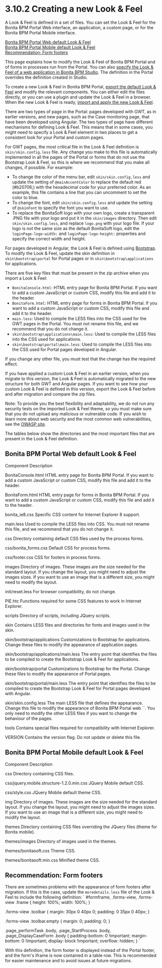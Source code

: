 # 3.10.2 Creating a new Look & Feel

A Look & Feel is defined in a set of files. You can set the Look & Feel for the Bonita BPM Portal Web interface, an application, a custom page, or for the Bonita BPM Portal Mobile interface. 

[Bonita BPM Portal Web default Look & Feel](#web)  
[Bonita BPM Portal Mobile default Look & Feel](#mobile)  
[Recommendation: Form footers](#migration)

This page explains how to modify the Look & Feel of Bonita BPM Portal and of forms in processes run from the Portal. You can also [specify the Look & Feel of a web application in Bonita BPM Studio](specify-look-and-feel.md). 
The definition in the Portal overrides the definition created in Studio. 

To create a new Look & Feel in Bonita BPM Portal, [export the default Look & Feel](managing-look-feel.md) and modify the relevant components. 
You can either edit the files directly, or you can use a plugin and update the Look & Feel in a browser. 
When the new Look & Feel is ready, [import and apply the new Look & Feel](managing-look-feel.md).

There are two types of page in the Portal: pages developed with GWT, as in earlier versions, and new pages, such as the Case monitoring page, that have been developed using Angular. 
The two types of page have different mechanisms for defining Look & Feel.
This means that in some cases, you might need to specify a Look & Feel element in two places to get a consistent look for your Portal and custom pages.

For GWT pages, the most critical file in the Look & Feel definition is `skin/skin.config.less` file. 
Any change you make to this file is automatically implemented in all the pages of the Portal or forms that do not use the Bootstrap Look & Feel, so this is where we recommend that you make all changes, if possible. 
For example: 

* To change the color of the menu bar, edit `skin/skin.config.less` and update the setting of `@mainAccentColor` to replace the default red (\#b20706;) with the hexadecimal code for your preferred color. 
As an example, this file contains a line that you can uncomment to set the color to blue.
* To change the font, edit `skin/skin.config.less` and update the setting of `@skinFont` to specify the font you want to use.
* To replace the BonitaSoft logo with your own logo, create a transparent .PNG file with your logo and put it in the `skin/images` directory. 
Then edit `skin/skin.config.less`, and replace `logo.png` with your logo file. If your logo is not the same size as the default BonitaSoft logo, edit the `loginPage-logo-width:`
and `loginPage-logo-height:` properties and specify the correct width and height.

For pages developed in Angular, the Look & Feel is defined using [Bootstrap](http://getbootstrap.com/). To modify the Look & Feel, update the skin definition in 
`skin\bootstrap\portal` for Portal pages or in `skin\bootstrap\applications ` for applications.

There are five key files that must be present in the zip archive when you import a Look & Feel:

* `BonitaConsole.html`: HTML entry page for Bonita BPM Portal. If you want to add a custom JavaScript or custom CSS, modify this file and add it to the header.
* `BonitaForm.html`: HTML entry page for forms in Bonita BPM Portal. If you want to add a custom JavaScript or custom CSS, modify this file and add it to the header.
* `main.less`: Used to compile the LESS files into the CSS used for the GWT pages in the Portal. You must not rename this file, and we recommend that you do not change it.
* `skin\bootstrap\applications\main.less`: Used to compile the LESS files into the CSS used for applications. 
* `skin\bootstrap\portal\main.less`: Used to compile the LESS files into the CSS used for Portal pages developed in Angular.

If you change any other file, you must test that the change has the required effect.

If you have applied a custom Look & Feel in an earlier version, when you migrate to this version, the Look & Feel is automatically migrated to the new structure for both GWT and Angular pages. 
If you want to see how your custom Look & Feel is defined in this version, export the Look & Feel before and after migration and compare the zip files.

Note: To provide you the best flexibility and adaptability, we do not run any security tests on the imported Look & Feel theme, so you must make sure that you
do not upload any malicious or vulnerable code. If you wish to learn more about web security and the most common web vulnerabilities, see the [OWASP site](http://www.owasp.org/).

The tables below show the directories and the most important files that are present in the Look & Feel definition.

## Bonita BPM Portal Web default Look & Feel
Component
Description

BonitaConsole.html
HTML entry page for Bonita BPM Portal. If you want to add a custom JavaScript or custom CSS, modify this file and add it to the header.

BonitaForm.html
HTML entry page for forms in Bonita BPM Portal. If you want to add a custom JavaScript or custom CSS, modify this file and add it to the header.

bonita\_ie8.css Specific CSS content for Internet Explorer 8 support.

main.less
Used to compile the LESS files into CSS. You must not rename this file, and we recommend that you do not change it.

css
Directory containing default CSS files used by the process forms.

css/bonita\_forms.css
Default CSS for process forms.

css/footer.css
CSS for footers in process forms.

images Directory of images. These images are the size needed for the standard layout. 
If you change the layout, you might need to adjust the images sizes. 
If you want to use an image that is a different size, you might need to modify the layout.

init/reset.less
For browser compatibility, do not change.

PIE.htc
Functions required for some CSS features to work in Internet Explorer.

scripts
Directory of scripts, including JQuery scripts. 

skin
Contains LESS files and directories for fonts and images used in the skin.

skin/bootstrap/applications
Customizations to Bootstrap for applications.
Change these files to modify the appearance of application pages.

skin/bootstrap/applications/main.less
The entry point that identifies the files to be compiled to create the Bootstrap Look & Feel for applications.

skin/bootstrap/portal
Customizations to Bootstrap for the Portal.
Change these files to modify the appearance of Portal pages.

skin/bootstrap/portal/main.less
The entry point that identifies the files to be compiled to create the Bootstrap Look & Feel for Portal pages developed with Angular.

skin/skin.config.less
The main LESS file that defines the appearance.
Change this file to modify the appearance of Bonita BPM Portal web ``. You only need to modify the other LESS files if you want to change the behaviour of the pages.

tools
Contains special files required for compatibility with Internet Explorer. 

VERSION
Contains the version flag. Do not update or delete this file. 

## Bonita BPM Portal Mobile default Look & Feel
Component
Description

css
Directory containing CSS files.

css/jquery.mobile.structure-1.2.0.min.css
JQuery Mobile default CSS.

css/style.css
JQuery Mobile default theme CSS.

img
Directory of images. These images are the size needed for the standard layout. 
If you change the layout, you might need to adjust the images sizes. 
If you want to use an image that is a different size, you might need to modify the layout.

themes
Directory containing CSS files overriding the JQuery files (theme for Bonita mobile).

themes/images
Directory of images used in the themes.

themes/bonitasoft.css
Theme CSS.

themes/bonitasoft.min.css
Minified theme CSS.

## Recommendation: Form footers

There are sometimes problems with the appearance of form footers after migration. If this is the case, update the `moredetails.less` file of the Look & Feel to include the following definition:
`
#formframe, .forms-view, .forms-view .frame {
  height: 100%;
  width: 100%;
}

.forms-view .toolbar {
  margin: 30px 0 40px 0;
  padding: 0 35px 0 40px;
}

.forms-view .toolbar.empty {
  margin: 0;
  padding: 0;
}

.page_performTask .body, .page_StartProcess .body, .page_DisplayCaseForm .body {
  padding-bottom: 0 !important;
  margin-bottom: 0 !important;
  display: block !important;
  overflow: hidden;
}
`

With this definition, the form footer is displayed instead of the Portal footer, and the form's iframe is now contained in a table row. This is recommended for easier maintenance and to avoid issues at future migrations.